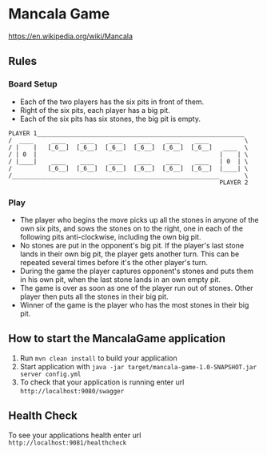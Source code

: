# Mancala Game

https://en.wikipedia.org/wiki/Mancala

## Rules

### Board Setup
* Each of the two players has the six pits in front of them. 
* Right of the six pits, each player has a big pit. 
* Each of the six pits has six stones, the big pit is empty.

```
PLAYER 1__________________________________________________________
/  ____     ____    ____    ____    ____    ____    ____          \
/ |    |   [_6__]  [_6__]  [_6__]  [_6__]  [_6__]  [_6__]   ____  \
/ | 0  |                                                   |    | \
/ |____|    ____    ____    ____    ____    ____    ____   | 0  | \
/          [_6__]  [_6__]  [_6__]  [_6__]  [_6__]  [_6__]  |____| \
/__________________________________________________________       \
                                                           PLAYER 2
```
### Play

* The player who begins the move picks up all the stones in anyone of the own six pits, and sows the stones on to the right, one in each of the following pits anti-clockwise, including the own big pit. 
* No stones are put in the opponent's big pit. If the player's last stone lands in their own big pit, the player gets another turn. This can be repeated several times before it's the other player's turn.
* During the game the player captures opponent's stones and puts them in his own pit, when the last stone lands in an own empty pit.
* The game is over as soon as one of the player run out of stones. Other player then puts all the stones in their big pit.
* Winner of the game is the player who has the most stones in their big pit.

How to start the MancalaGame application
---

1. Run `mvn clean install` to build your application
1. Start application with `java -jar target/mancala-game-1.0-SNAPSHOT.jar server config.yml`
1. To check that your application is running enter url `http://localhost:9080/swagger`

Health Check
---

To see your applications health enter url `http://localhost:9081/healthcheck`

